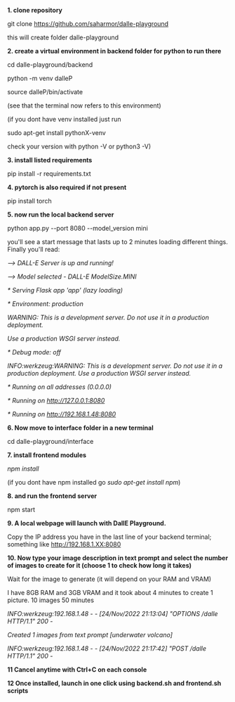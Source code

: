 **1. clone repository**

git clone https://github.com/saharmor/dalle-playground

this will create folder dalle-playground

**2. create a virtual environment in backend folder for python to run there**

cd dalle-playground/backend

python -m venv dalleP

source dalleP/bin/activate

(see that the terminal now refers to this environment)

(if you dont have venv installed just run

sudo apt-get install pythonX-venv

check your version with python -V or python3 -V)

**3. install listed requirements**

pip install -r requirements.txt

**4. pytorch is also required if not present**

pip install torch

**5. now run the local backend server**

python app.py --port 8080 --model_version mini

you'll see a start message that lasts up to 2 minutes loading different things. Finally you'll read:

_--> DALL-E Server is up and running!_

_--> Model selected - DALL-E ModelSize.MINI_

_* Serving Flask app 'app' (lazy loading)_

_* Environment: production_

_WARNING: This is a development server. Do not use it in a production deployment._

_Use a production WSGI server instead._

_* Debug mode: off_

_INFO:werkzeug:WARNING: This is a development server. Do not use it in a production deployment. Use a production WSGI server instead._

_* Running on all addresses (0.0.0.0)_

_* Running on http://127.0.0.1:8080_

_* Running on http://192.168.1.48:8080_

**6. Now move to interface folder in a new terminal**

cd dalle-playground/interface

**7. install frontend modules**

_npm install_

(if you dont have npm installed go _sudo apt-get install npm_)

**8. and run the frontend server**

npm start

**9. A local webpage will launch with DallE Playground.**

Copy the IP address you have in the last line of your backend terminal; something like http://192.168.1.XX:8080

**10. Now type your image description in text prompt and select the number of images to create for it (choose 1 to check how long it takes)**

Wait for the image to generate (it will depend on your RAM and VRAM)

I have 8GB RAM and 3GB VRAM and it took about 4 minutes to create 1 picture. 10 images 50 minutes

_INFO:werkzeug:192.168.1.48 - - [24/Nov/2022 21:13:04] "OPTIONS /dalle HTTP/1.1" 200 -_

_Created 1 images from text prompt [underwater volcano]_

_INFO:werkzeug:192.168.1.48 - - [24/Nov/2022 21:17:42] "POST /dalle HTTP/1.1" 200 -_

**11 Cancel anytime with Ctrl+C on each console**

**12 Once installed, launch in one click using backend.sh and frontend.sh scripts**
